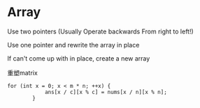 # Array

Use two pointers (Usually Operate backwards From right to left!)

Use one pointer and rewrite the array in place 

If can't come up with in place, create a new array



重塑matrix

```
for (int x = 0; x < m * n; ++x) {
            ans[x / c][x % c] = nums[x / n][x % n];
        }


```
